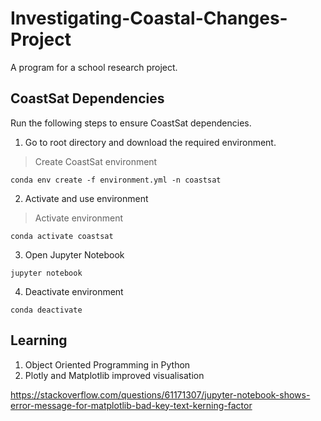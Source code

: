 # Investigating-Coastal-Changes-Project
A program for a school research project.

## CoastSat Dependencies
Run the following steps to ensure CoastSat dependencies.

1. Go to root directory and download the required environment.

> Create CoastSat environment

`conda env create -f environment.yml -n coastsat`

2. Activate and use environment

> Activate environment

`conda activate coastsat`

3. Open Jupyter Notebook

`jupyter notebook`

4. Deactivate environment

`conda deactivate`

## Learning
1. Object Oriented Programming in Python
2. Plotly and Matplotlib improved visualisation

https://stackoverflow.com/questions/61171307/jupyter-notebook-shows-error-message-for-matplotlib-bad-key-text-kerning-factor